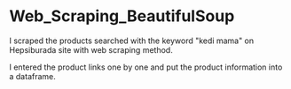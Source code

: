 # Web_Scraping_BeautifulSoup

I scraped the products searched with the keyword "kedi mama" on Hepsiburada site with web scraping method. 

I entered the product links one by one and put the product information into a dataframe.
